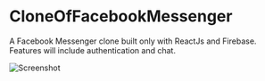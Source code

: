 # CloneOfFacebookMessenger
A Facebook Messenger clone built only with ReactJs and Firebase. Features will include authentication and chat.

![Screenshot]("https://raw.githubusercontent.com/nikhil2050/CloneOfFacebookMessenger/master/AppScreenshot.PNG")

